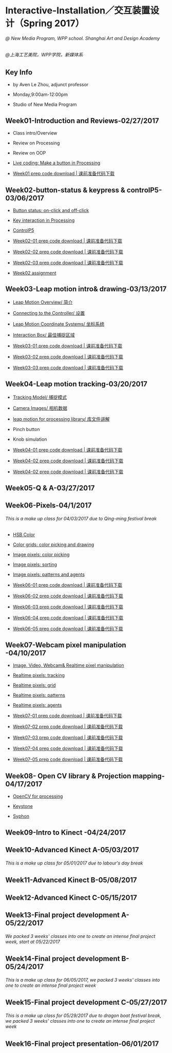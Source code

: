 # **Interactive-Installation／交互装置设计（Spring 2017）**
###### @ New Media Program, WPP school. Shanghai Art and Design Academy

###### @上海工艺美院，WPP学院，新媒体系

## Key Info
- by Aven Le Zhou, adjunct professor

- Monday,9:00am-12:00pm

- Studio of New Media Program

## Week01-Introduction and Reviews-02/27/2017

- Class intro/Overview

- Review on Processing

- Review on OOP

- [Live coding: Make a button in Processing](https://github.com/aaaven/Interactive-Installation/wiki/OOP-programming)

- [Week01 prep code download | 课前准备代码下载](https://1drv.ms/f/s!Aiakqp-lroptuEybsb8MDo-j-nT4)

## Week02-button-status & keypress & controlP5-03/06/2017

- [Button status: on-click and off-click](https://github.com/aaaven/Interactive-Installation/wiki/on-off-click)

- [Key interaction in Processing](https://github.com/aaaven/Interactive-Installation/wiki/Key-interaction)

- [ControlP5](http://www.sojamo.de/libraries/controlP5/)

- [Week02-01 prep code download  | 课前准备代码下载](https://1drv.ms/f/s!Aiakqp-lroptuG9strCRte-TYd2U)

- [Week02-02 prep code download  | 课前准备代码下载](https://1drv.ms/f/s!Aiakqp-lroptuHHMwIhIJd6y5hix)

- [Week02-03 prep code download  | 课前准备代码下载](https://1drv.ms/f/s!Aiakqp-lroptuHAYZBvicDTlVD4-)

- [Week02 assignment](https://github.com/aaaven/Interactive-Installation/wiki/week02-students-assignment)


## Week03-Leap motion intro& drawing-03/13/2017

- [Leap Motion Overview/ 简介](https://github.com/aaaven/Interactive-Installation/wiki/Leap-Motion-Overview)

- [Connecting to the Controller/ 设置](https://github.com/aaaven/Interactive-Installation/wiki/Connecting-to-the-Controller)

- [Leap Motion Coordinate Systems/ 坐标系统](https://github.com/aaaven/Interactive-Installation/wiki/Leap-Motion-Coordinate-Systems)

- [Interaction Box/ 最佳捕捉区域](https://github.com/aaaven/Interactive-Installation/wiki/Interaction-Box)

- [Week03-01 prep code download  | 课前准备代码下载](https://1drv.ms/f/s!Aiakqp-lroptuTa76j6m3VD55x-P)

- [Week03-02 prep code download  | 课前准备代码下载](https://1drv.ms/f/s!Aiakqp-lroptuT1iGgrwrud7ZVFS)

- [Week03-03 prep code download  | 课前准备代码下载](https://1drv.ms/f/s!Aiakqp-lroptuUi1VQEzBuLji_DS)


## Week04-Leap motion tracking-03/20/2017

- [Tracking Model/ 捕捉模式](https://github.com/aaaven/Interactive-Installation/wiki/Tracking-Model)

- [Camera Images/ 相机数据](https://github.com/aaaven/Interactive-Installation/wiki/Camera-Images)

- [leap motion for processing library/ 库文件讲解](https://github.com/aaaven/Interactive-Installation/wiki/leapmotion-for-processing-library)

- Pinch button

- Knob simulation

- [Week04-01 prep code download  | 课前准备代码下载](https://1drv.ms/f/s!Aiakqp-lroptuXbPscUYJanvz4vp)

- [Week04-02 prep code download  | 课前准备代码下载](https://1drv.ms/f/s!Aiakqp-lroptuhNQLkPxNOrfmxDz)

- [Week04-02 prep code download  | 课前准备代码下载](
https://1drv.ms/f/s!Aiakqp-lroptvWo2mYzKOFEA3Xcb)
## Week05-Q & A-03/27/2017

## Week06-Pixels-04/1/2017

###### *This is a make up class for 04/03/2017 due to Qing-ming festival break*

- [HSB Color ]()

- [Color grids: color picking and drawing]()

- [Image pixels: color picking]()

- [Image pixels: sorting]()

- [Image pixels: patterns and agents]()

- [Week06-01 prep code download  | 课前准备代码下载](https://1drv.ms/f/s!Aiakqp-lroptvWtdTEm7eeRfcLXw)

- [Week06-02 prep code download  | 课前准备代码下载](https://1drv.ms/f/s!Aiakqp-lroptvlFI3sw0AcGhNlnv)

- [Week06-03 prep code download  | 课前准备代码下载](https://1drv.ms/f/s!Aiakqp-lroptvlVEvy3TriIK2-8z)

- [Week06-04 prep code download  | 课前准备代码下载](https://1drv.ms/f/s!Aiakqp-lroptvlmhMvO5AF_Ko23_)

- [Week06-05 prep code download  | 课前准备代码下载](https://1drv.ms/f/s!Aiakqp-lroptvnVGI_xaOxH3KIum)

## Week07-Webcam pixel manipulation -04/10/2017

- [Image, Video, Webcam& Realtime pixel manipulation]()

- [Realtime pixels: tracking]()

- [Realtime pixels: grid]()

- [Realtime pixels: patterns]()

- [Realtime pixels: agents]()

- [Week07-01 prep code download  | 课前准备代码下载](https://1drv.ms/f/s!Aiakqp-lroptvW2g7DaiKq1PeMrh)

- [Week07-02 prep code download  | 课前准备代码下载](https://1drv.ms/f/s!Aiakqp-lroptvxJRlKebJIM0CDWj)

- [Week07-03 prep code download  | 课前准备代码下载](https://1drv.ms/f/s!Aiakqp-lroptvzOB5y-WbEO6dyuB)

- [Week07-04 prep code download  | 课前准备代码下载](https://1drv.ms/f/s!Aiakqp-lroptvxP3NF7_X7P9Pj08)

- [Week07-05 prep code download  | 课前准备代码下载](https://1drv.ms/f/s!Aiakqp-lroptvzQnj8JZuJwp0_6c)

## Week08- Open CV library & Projection mapping-04/17/2017

- [OpenCV for processing](https://github.com/atduskgreg/opencv-processing)

- [Keystone](http://keystonep5.sourceforge.net/)

- [Syphon](https://github.com/Syphon/Processing/releases)

## Week09-Intro to Kinect -04/24/2017

## Week10-Advanced Kinect A-05/03/2017

###### *This is a make up class for 05/01/2017 due to labour's day break*

## Week11-Advanced Kinect B-05/08/2017

## Week12-Advanced Kinect C-05/15/2017

## Week13-Final project development A-05/22/2017

###### *We packed 3 weeks' classes into one to create an intense final project week, start at 05/22/2017*

## Week14-Final project development B-05/24/2017

###### *This is a make up class for 06/05/2017, we packed 3 weeks' classes into one to create an intense final project week*

## Week15-Final project development C-05/27/2017

###### *This is a make up class for 05/29/2017 due to dragon boat festival break, we packed 3 weeks' classes into one to create an intense final project week*

## Week16-Final project presentation-06/01/2017
